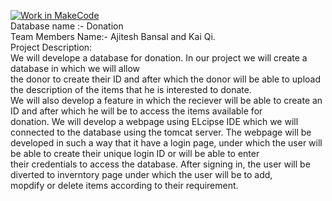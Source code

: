 [![Work in MakeCode](https://classroom.github.com/assets/work-in-make-code-c53f0c86300af1a64cdd5dc830e2509efd17c8cb483a722cacaee84d10eb8ec9.svg)](https://classroom.github.com/online_ide?assignment_repo_id=5817089&assignment_repo_type=AssignmentRepo)<br />
Database name :- Donation<br />
Team Members Name:- Ajitesh Bansal and Kai Qi.<br />
Project Description:<br /> We will develope a database for donation. In our project we will create a database in which we will allow<br />
 the donor to create their ID and after which the donor will be able to upload the description of the items that he is interested to donate.<br />
  We will also develop a feature in which the reciever will be able to create an ID and after which he will be to access the items available for<br />
   donation. We will develop a webpage using ELcipse IDE which we will connected to the database using the tomcat server. The webpage will be<br />
    developed in such a way that it have a login page, under which the user will be able to create their unique login ID or will be able to enter<br />
    their credentials to access the database. After signing in, the user will be diverted to inverntory page under which the user will be to add,<br />
     mopdify or delete items according to their requirement.
